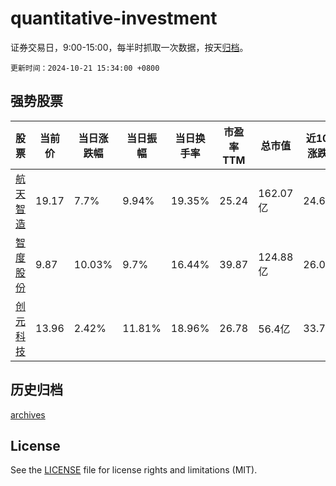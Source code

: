 # quantitative-investment

证券交易日，9:00-15:00，每半时抓取一次数据，按天[归档](archives)。

`更新时间：2024-10-21 15:34:00 +0800`

## 强势股票

|股票|当前价|当日涨跌幅|当日振幅|当日换手率|市盈率TTM|总市值|近10日涨跌幅|
|----|----|----|----|----|----|----|----|
|[航天智造](https://xueqiu.com/S/SZ300446)|19.17|7.7%|9.94%|19.35%|25.24|162.07亿|24.64%|
|[智度股份](https://xueqiu.com/S/SZ000676)|9.87|10.03%|9.7%|16.44%|39.87|124.88亿|26.05%|
|[创元科技](https://xueqiu.com/S/SZ000551)|13.96|2.42%|11.81%|18.96%|26.78|56.4亿|33.72%|

## 历史归档

[archives](archives)

## License

See the [LICENSE](LICENSE) file for license rights and limitations (MIT).